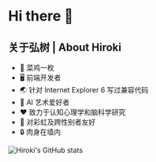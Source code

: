 # Hi there 👋
## 关于弘树 | About Hiroki
- 🐔 菜鸡一枚
- 🖥️ 前端开发者
- 🌏 针对 Internet Explorer 6 写过兼容代码
- 🎨 AI 艺术爱好者
- ❤️ 致力于认知心理学和脑科学研究
- 🌈 对彩虹及跨性别者友好
- 🔒 肉身在墙内

![Hiroki's GitHub stats](https://github-readme-stats.vercel.app/api?username=hirokimorita&show_icons=true&theme=radical&layout=compact)

